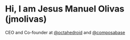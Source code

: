 
# Hi, I am Jesus Manuel Olivas (jmolivas)

CEO and Co-founder at [@octahedroid](https://octahedroid.com/) and [@composabase](https://composabase.com/)
